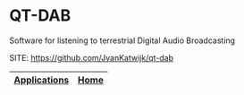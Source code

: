 # QT-DAB
 
 Software for listening to terrestrial Digital
 Audio Broadcasting
 
 SITE: https://github.com/JvanKatwijk/qt-dab

 | [Applications](https://portable-linux-apps.github.io/apps.html) | [Home](https://portable-linux-apps.github.io)
 | --- | --- |
